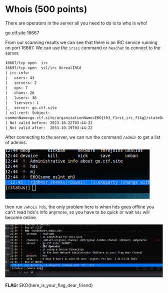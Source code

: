 # Whois (500 points)

There are operators in the server all you need to do is to who is who!

go.ctf.site 16667

From our scanning results we can see that there is an IRC service running on port 16667. We can use the `irssi` command or `hexchat` to connect to the server.

```
16667/tcp open  irc
16697/tcp open  ssl/irc UnrealIRCd
| irc-info: 
|   users: 43
|   servers: 2
|   ops: 7
|   chans: 26
|   lusers: 36
|   lservers: 1
|_  server: go.ctf.site
| ssl-cert: Subject: commonName=go.ctf.site/organizationName=EKO{th3_f1rst_irc_fl4g}/stateOrProvinceName=Antioquia/countryName=CO
| Not valid before: 2023-10-22T03:44:22
|_Not valid after:  2033-10-19T03:44:22
```

After connecting to the server, we can run the command `/admin` to get a list of admins.

![Alt text](../admin/./_images/image.png)

then run `/whois hds`, the only problem here is when hds goes offline you can't read hds's info anymore, so you have to be quick or wait `hds` will become online.

![Alt text](./_images/image.png)

**FLAG:** EKO{here_is_your_flag_dear_friend}